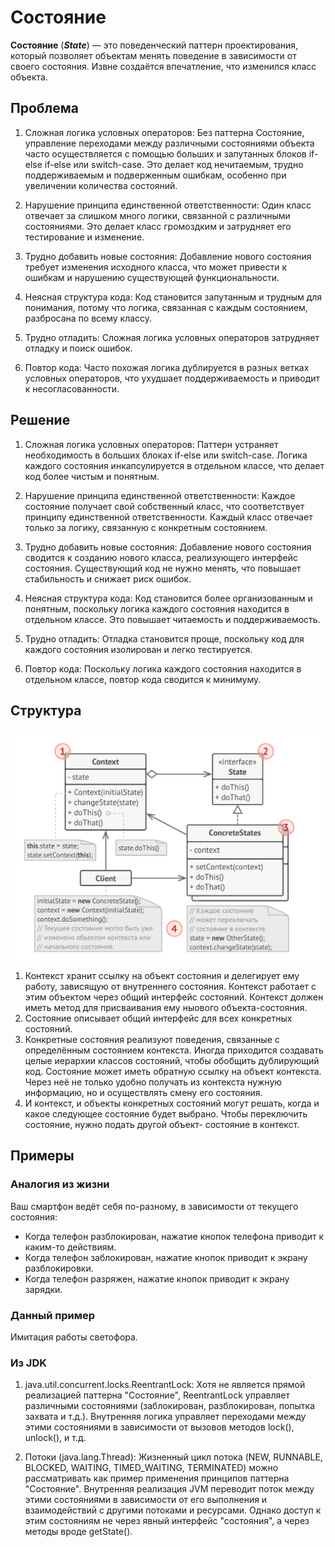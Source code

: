 # Состояние
**Состояние** (***State***) — это поведенческий паттерн проектирования,
который позволяет объектам менять поведение в
зависимости от своего состояния. Извне создаётся
впечатление, что изменился класс объекта.

## Проблема
1) Сложная логика условных операторов: Без паттерна Состояние, управление переходами между различными состояниями объекта часто осуществляется с помощью больших и запутанных блоков if-else if-else или switch-case. Это делает код нечитаемым, трудно поддерживаемым и подверженным ошибкам, особенно при увеличении количества состояний.

2) Нарушение принципа единственной ответственности: Один класс отвечает за слишком много логики, связанной с различными состояниями. Это делает класс громоздким и затрудняет его тестирование и изменение.

3) Трудно добавить новые состояния: Добавление нового состояния требует изменения исходного класса, что может привести к ошибкам и нарушению существующей функциональности.

4) Неясная структура кода: Код становится запутанным и трудным для понимания, потому что логика, связанная с каждым состоянием, разбросана по всему классу.

5) Трудно отладить: Сложная логика условных операторов затрудняет отладку и поиск ошибок.

6) Повтор кода: Часто похожая логика дублируется в разных ветках условных операторов, что ухудшает поддерживаемость и приводит к несогласованности.

## Решение
1) Сложная логика условных операторов: Паттерн устраняет необходимость в больших блоках if-else или switch-case. Логика каждого состояния инкапсулируется в отдельном классе, что делает код более чистым и понятным.

2) Нарушение принципа единственной ответственности: Каждое состояние получает свой собственный класс, что соответствует принципу единственной ответственности. Каждый класс отвечает только за логику, связанную с конкретным состоянием.

3) Трудно добавить новые состояния: Добавление нового состояния сводится к созданию нового класса, реализующего интерфейс состояния. Существующий код не нужно менять, что повышает стабильность и снижает риск ошибок.

4) Неясная структура кода: Код становится более организованным и понятным, поскольку логика каждого состояния находится в отдельном классе. Это повышает читаемость и поддерживаемость.

5) Трудно отладить: Отладка становится проще, поскольку код для каждого состояния изолирован и легко тестируется.

6) Повтор кода: Поскольку логика каждого состояния находится в отдельном классе, повтор кода сводится к минимуму.

## Структура
![Структура](Structure.png)

1. Контекст хранит ссылку на объект состояния и делегирует
   ему работу, зависящую от внутреннего состояния. Контекст
   работает с этим объектом через общий интерфейс
   состояний. Контекст должен иметь метод для присваивания
   ему ныового объекта-состояния.
2. Состояние описывает общий интерфейс для всех
   конкретных состояний.
3. Конкретные состояния реализуют поведения, связанные с
   определённым состоянием контекста. Иногда приходится
   создавать целые иерархии классов состояний, чтобы
   обобщить дублирующий код.
   Состояние может иметь обратную ссылку на объект
   контекста. Через неё не только удобно получать из
   контекста нужную информацию, но и осуществлять смену
   его состояния.
4. И контекст, и объекты конкретных состояний могут решать,
   когда и какое следующее состояние будет выбрано. Чтобы
   переключить состояние, нужно подать другой объект-
   состояние в контекст.

## Примеры
### Аналогия из жизни
Ваш смартфон ведёт себя по-разному, в зависимости от
текущего состояния:
* Когда телефон разблокирован, нажатие кнопок телефона
приводит к каким-то действиям.
* Когда телефон заблокирован, нажатие кнопок приводит к
экрану разблокировки.
* Когда телефон разряжен, нажатие кнопок приводит к
экрану зарядки.

### Данный пример
Имитация работы светофора.

### Из JDK
1) java.util.concurrent.locks.ReentrantLock: Хотя не является прямой реализацией паттерна "Состояние", ReentrantLock управляет различными состояниями (заблокирован, разблокирован, попытка захвата и т.д.). Внутренняя логика управляет переходами между этими состояниями в зависимости от вызовов методов lock(), unlock(), и т.д.

2) Потоки (java.lang.Thread): Жизненный цикл потока (NEW, RUNNABLE, BLOCKED, WAITING, TIMED_WAITING, TERMINATED) можно рассматривать как пример применения принципов паттерна "Состояние". Внутренняя реализация JVM переводит поток между этими состояниями в зависимости от его выполнения и взаимодействий с другими потоками и ресурсами. Однако доступ к этим состояниям не через явный интерфейс "состояния", а через методы вроде getState().


